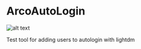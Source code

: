 # ArcoAutoLogin
![alt text](https://i.imgsafe.org/d6/d66dd84d69.png)

Test tool for adding users to autologin with lightdm
